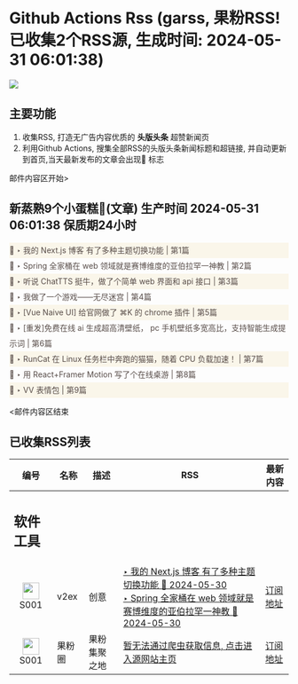 # Github Actions Rss (garss, 果粉RSS! 已收集2个RSS源, 生成时间: 2024-05-31 06:01:38)

![](https://cdn.jsdelivr.net/gh/xinkeji/garss/_media/ga-rss.png)



## 主要功能
1. 收集RSS, 打造无广告内容优质的 **头版头条** 超赞新闻页
2. 利用Github Actions, 搜集全部RSS的头版头条新闻标题和超链接, 并自动更新到首页,当天最新发布的文章会出现🌈 标志

邮件内容区开始>
<h2>新蒸熟9个小蛋糕🍰(文章) 生产时间 2024-05-31 06:01:38 保质期24小时</h2>

<div style='line-height:3;background-color:#FAF6EA;' ><a href='https://www.v2ex.com/t/1045532#reply0' style="line-height:2;text-decoration:none;display:block;color:#584D49;">🌈 ‣ 我的 Next.js 博客 有了多种主题切换功能 | 第1篇</a></div><div style='line-height:3;' ><a href='https://www.v2ex.com/t/1045526#reply2' style="line-height:2;text-decoration:none;display:block;color:#584D49;">🌈 ‣ Spring 全家桶在 web 领域就是赛博维度的亚伯拉罕一神教 | 第2篇</a></div><div style='line-height:3;background-color:#FAF6EA;' ><a href='https://www.v2ex.com/t/1045460#reply7' style="line-height:2;text-decoration:none;display:block;color:#584D49;">🌈 ‣ 听说 ChatTTS 挺牛，做了个简单 web 界面和 api 接口 | 第3篇</a></div><div style='line-height:3;' ><a href='https://www.v2ex.com/t/1045234#reply20' style="line-height:2;text-decoration:none;display:block;color:#584D49;">🌈 ‣ 我做了一个游戏——无尽迷宫 | 第4篇</a></div><div style='line-height:3;background-color:#FAF6EA;' ><a href='https://www.v2ex.com/t/1045428#reply1' style="line-height:2;text-decoration:none;display:block;color:#584D49;">🌈 ‣ [Vue Naive UI] 给官网做了 ⌘K 的 chrome 插件 | 第5篇</a></div><div style='line-height:3;' ><a href='https://www.v2ex.com/t/1045273#reply4' style="line-height:2;text-decoration:none;display:block;color:#584D49;">🌈 ‣ [重发]免费在线 ai 生成超高清壁纸， pc 手机壁纸多宽高比，支持智能生成提示词 | 第6篇</a></div><div style='line-height:3;background-color:#FAF6EA;' ><a href='https://www.v2ex.com/t/1045363#reply3' style="line-height:2;text-decoration:none;display:block;color:#584D49;">🌈 ‣ RunCat 在 Linux 任务栏中奔跑的猫猫，随着 CPU 负载加速！ | 第7篇</a></div><div style='line-height:3;' ><a href='https://www.v2ex.com/t/1045261#reply12' style="line-height:2;text-decoration:none;display:block;color:#584D49;">🌈 ‣ 用 React+Framer Motion 写了个在线桌游 | 第8篇</a></div><div style='line-height:3;background-color:#FAF6EA;' ><a href='https://www.v2ex.com/t/1045548#reply0' style="line-height:2;text-decoration:none;display:block;color:#584D49;">🌈 ‣ VV 表情包 | 第9篇</a></div>

<邮件内容区结束

## 已收集RSS列表

| 编号 | 名称 | 描述 | RSS | 最新内容 |
| --- | --- | --- | --- | --- |
| <h2 id="软件工具">软件工具</h2> |  |   |  |  |
| <div id="S001" style="text-align: center;"><img src="https://cdn.jsdelivr.net/gh/zhaoolee/garss/_media/favicon/S001.png" width="30px" style="width:30px;height: auto;"/><br><span>S001</span></div> | v2ex | 创意 | [‣ 我的 Next.js 博客 有了多种主题切换功能 🌈 2024-05-30](https://www.v2ex.com/t/1045532#reply0)<br/>[‣ Spring 全家桶在 web 领域就是赛博维度的亚伯拉罕一神教 🌈 2024-05-30](https://www.v2ex.com/t/1045526#reply2) | [订阅地址](https://www.v2ex.com/feed/tab/creative.xml) |
| <div id="S001" style="text-align: center;"><img src="https://cdn.jsdelivr.net/gh/zhaoolee/garss/_media/favicon/S001.png" width="30px" style="width:30px;height: auto;"/><br><span>S001</span></div> | 果粉圈 | 果粉集聚之地 | [暂无法通过爬虫获取信息, 点击进入源网站主页](https://g0f.cn) | [订阅地址](https://g0f.cn/rss.xml) |



